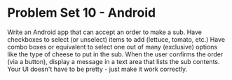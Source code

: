# Problem Set 10 - Android

Write an Android app that can accept an order to make a sub. Have checkboxes to select (or unselect) items to add (lettuce, tomato, etc.) Have combo boxes or equivalent to select one out of many (exclusive) options like the type of cheese to put in the sub. When the user confirms the order (via a button), display a message in a text area that lists the sub contents. Your UI doesn't have to be pretty - just make it work correctly.
